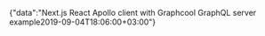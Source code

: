 {"data":"Next.js React Apollo client with Graphcool GraphQL server example2019-09-04T18:06:00+03:00"}
